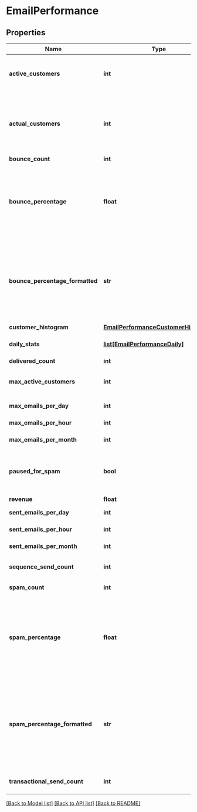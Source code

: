 # EmailPerformance

## Properties
Name | Type | Description | Notes
------------ | ------------- | ------------- | -------------
**active_customers** | **int** | Active customers.  The value will be -1 if calculation is pending. | [optional] 
**actual_customers** | **int** | Actual customers that they have regardless of active state.  The value will be -1 if calculation is pending. | [optional] 
**bounce_count** | **int** | Bounce count | [optional] 
**bounce_percentage** | **float** | bounce percentage rate based upon our look back window.  This should be under five percent or the account will be paused for sending. | [optional] 
**bounce_percentage_formatted** | **str** | bounce percentage rate (formatted) based upon our look back window.  This should be under five percent or the account will be paused for sending. | [optional] 
**customer_histogram** | [**EmailPerformanceCustomerHistogram**](EmailPerformanceCustomerHistogram.md) |  | [optional] 
**daily_stats** | [**list[EmailPerformanceDaily]**](EmailPerformanceDaily.md) | Daily statistics used for charting | [optional] 
**delivered_count** | **int** | Delivered count | [optional] 
**max_active_customers** | **int** | Maximum active customers allowed under their billing plan | [optional] 
**max_emails_per_day** | **int** | Max emails per day | [optional] 
**max_emails_per_hour** | **int** | Max emails per hour | [optional] 
**max_emails_per_month** | **int** | Max emails per month | [optional] 
**paused_for_spam** | **bool** | True if campaign/flow emails are paused due to spam complaints. | [optional] 
**revenue** | **float** | Revenue | [optional] 
**sent_emails_per_day** | **int** | Sent emails last 24 hours | [optional] 
**sent_emails_per_hour** | **int** | Sent emails last hour | [optional] 
**sent_emails_per_month** | **int** | Sent emails last 31 days | [optional] 
**sequence_send_count** | **int** | Total sequence (campaign/flow) emails sent | [optional] 
**spam_count** | **int** | Spam complaints | [optional] 
**spam_percentage** | **float** | Spam percentage rate based upon our look back window.  This should be under one half a percent or the account will be paused for sending. | [optional] 
**spam_percentage_formatted** | **str** | Spam percentage rate (formatted) based upon our look back window.  This should be under one half a percent or the account will be paused for sending. | [optional] 
**transactional_send_count** | **int** | Total transactions emails sent | [optional] 

[[Back to Model list]](../README.md#documentation-for-models) [[Back to API list]](../README.md#documentation-for-api-endpoints) [[Back to README]](../README.md)


